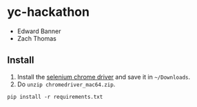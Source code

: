 # yc-hackathon

- Edward Banner
- Zach Thomas

## Install

1. Install the [selenium chrome driver](https://chromedriver.storage.googleapis.com/index.html?path=2.42/) and save it in `~/Downloads`.
2. Do `unzip chromedriver_mac64.zip`.

```
pip install -r requirements.txt
```
